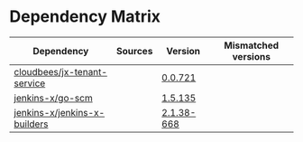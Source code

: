 # Dependency Matrix

Dependency | Sources | Version | Mismatched versions
---------- | ------- | ------- | -------------------
[cloudbees/jx-tenant-service](https://github.com/cloudbees/jx-tenant-service) |  | [0.0.721](https://github.com/cloudbees/jx-tenant-service/releases/tag/v0.0.721) | 
[jenkins-x/go-scm](https://github.com/jenkins-x/go-scm) |  | [1.5.135]() | 
[jenkins-x/jenkins-x-builders](https://github.com/jenkins-x/jenkins-x-builders) |  | [2.1.38-668]() | 
